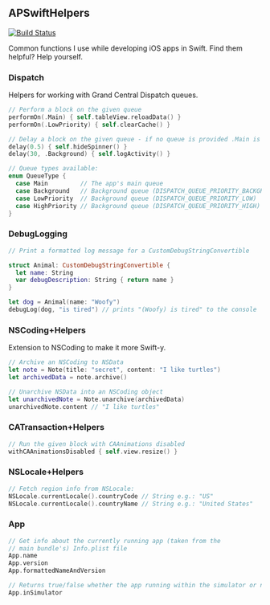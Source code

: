 ## APSwiftHelpers
[![Build Status](https://travis-ci.org/alexpls/APSwiftHelpers.svg?branch=master)](https://travis-ci.org/alexpls/APSwiftHelpers)

Common functions I use while developing iOS apps in Swift. Find them helpful? Help yourself.

### Dispatch
Helpers for working with Grand Central Dispatch queues.

```swift
// Perform a block on the given queue
performOn(.Main) { self.tableView.reloadData() }
performOn(.LowPriority) { self.clearCache() }

// Delay a block on the given queue - if no queue is provided .Main is assumed
delay(0.5) { self.hideSpinner() }
delay(30, .Background) { self.logActivity() }

// Queue types available:
enum QueueType {
  case Main         // The app's main queue
  case Background   // Background queue (DISPATCH_QUEUE_PRIORITY_BACKGROUND)
  case LowPriority  // Background queue (DISPATCH_QUEUE_PRIORITY_LOW)
  case HighPriority // Background queue (DISPATCH_QUEUE_PRIORITY_HIGH)
}
```

### DebugLogging
```swift
// Print a formatted log message for a CustomDebugStringConvertible

struct Animal: CustomDebugStringConvertible {
  let name: String
  var debugDescription: String { return name }
}

let dog = Animal(name: "Woofy")
debugLog(dog, "is tired") // prints "(Woofy) is tired" to the console
```

### NSCoding+Helpers
Extension to NSCoding to make it more Swift-y.
```swift
// Archive an NSCoding to NSData
let note = Note(title: "secret", content: "I like turtles")
let archivedData = note.archive()

// Unarchive NSData into an NSCoding object
let unarchivedNote = Note.unarchive(archivedData)
unarchivedNote.content // "I like turtles"
```

### CATransaction+Helpers
```swift
// Run the given block with CAAnimations disabled
withCAAnimationsDisabled { self.view.resize() }
```

### NSLocale+Helpers
```swift
// Fetch region info from NSLocale:
NSLocale.currentLocale().countryCode // String e.g.: "US"
NSLocale.currentLocale().countryName // String e.g.: "United States"
```

### App
```swift
// Get info about the currently running app (taken from the
// main bundle's) Info.plist file
App.name
App.version
App.formattedNameAndVersion

// Returns true/false whether the app running within the simulator or not
App.inSimulator
```
